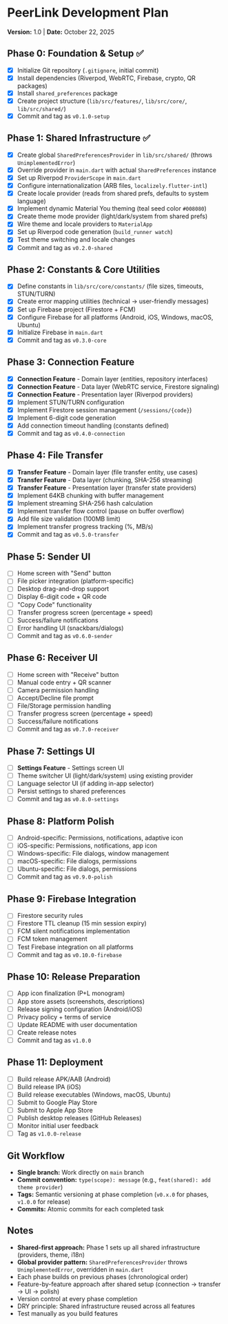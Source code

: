 # PeerLink Development Plan

**Version:** 1.0 | **Date:** October 22, 2025

## Phase 0: Foundation & Setup ✅

- [x] Initialize Git repository (`.gitignore`, initial commit)
- [x] Install dependencies (Riverpod, WebRTC, Firebase, crypto, QR packages)
- [x] Install `shared_preferences` package
- [x] Create project structure (`lib/src/features/`, `lib/src/core/`, `lib/src/shared/`)
- [x] Commit and tag as `v0.1.0-setup`

## Phase 1: Shared Infrastructure ✅

- [x] Create global `SharedPreferencesProvider` in `lib/src/shared/` (throws `UnimplementedError`)
- [x] Override provider in `main.dart` with actual `SharedPreferences` instance
- [x] Set up Riverpod `ProviderScope` in `main.dart`
- [x] Configure internationalization (ARB files, `localizely.flutter-intl`)
- [x] Create locale provider (reads from shared prefs, defaults to system language)
- [x] Implement dynamic Material You theming (teal seed color `#008080`)
- [x] Create theme mode provider (light/dark/system from shared prefs)
- [x] Wire theme and locale providers to `MaterialApp`
- [x] Set up Riverpod code generation (`build_runner watch`)
- [x] Test theme switching and locale changes
- [x] Commit and tag as `v0.2.0-shared`

## Phase 2: Constants & Core Utilities

- [x] Define constants in `lib/src/core/constants/` (file sizes, timeouts, STUN/TURN)
- [x] Create error mapping utilities (technical → user-friendly messages)
- [x] Set up Firebase project (Firestore + FCM)
- [x] Configure Firebase for all platforms (Android, iOS, Windows, macOS, Ubuntu)
- [x] Initialize Firebase in `main.dart`
- [x] Commit and tag as `v0.3.0-core`

## Phase 3: Connection Feature

- [x] **Connection Feature** - Domain layer (entities, repository interfaces)
- [x] **Connection Feature** - Data layer (WebRTC service, Firestore signaling)
- [x] **Connection Feature** - Presentation layer (Riverpod providers)
- [x] Implement STUN/TURN configuration
- [x] Implement Firestore session management (`/sessions/{code}`)
- [x] Implement 6-digit code generation
- [x] Add connection timeout handling (constants defined)
- [x] Commit and tag as `v0.4.0-connection`

## Phase 4: File Transfer

- [x] **Transfer Feature** - Domain layer (file transfer entity, use cases)
- [x] **Transfer Feature** - Data layer (chunking, SHA-256 streaming)
- [x] **Transfer Feature** - Presentation layer (transfer state providers)
- [x] Implement 64KB chunking with buffer management
- [x] Implement streaming SHA-256 hash calculation
- [x] Implement transfer flow control (pause on buffer overflow)
- [x] Add file size validation (100MB limit)
- [x] Implement transfer progress tracking (%, MB/s)
- [x] Commit and tag as `v0.5.0-transfer`

## Phase 5: Sender UI

- [ ] Home screen with "Send" button
- [ ] File picker integration (platform-specific)
- [ ] Desktop drag-and-drop support
- [ ] Display 6-digit code + QR code
- [ ] "Copy Code" functionality
- [ ] Transfer progress screen (percentage + speed)
- [ ] Success/failure notifications
- [ ] Error handling UI (snackbars/dialogs)
- [ ] Commit and tag as `v0.6.0-sender`

## Phase 6: Receiver UI

- [ ] Home screen with "Receive" button
- [ ] Manual code entry + QR scanner
- [ ] Camera permission handling
- [ ] Accept/Decline file prompt
- [ ] File/Storage permission handling
- [ ] Transfer progress screen (percentage + speed)
- [ ] Success/failure notifications
- [ ] Commit and tag as `v0.7.0-receiver`

## Phase 7: Settings UI

- [ ] **Settings Feature** - Settings screen UI
- [ ] Theme switcher UI (light/dark/system) using existing provider
- [ ] Language selector UI (if adding in-app selector)
- [ ] Persist settings to shared preferences
- [ ] Commit and tag as `v0.8.0-settings`

## Phase 8: Platform Polish

- [ ] Android-specific: Permissions, notifications, adaptive icon
- [ ] iOS-specific: Permissions, notifications, app icon
- [ ] Windows-specific: File dialogs, window management
- [ ] macOS-specific: File dialogs, permissions
- [ ] Ubuntu-specific: File dialogs, permissions
- [ ] Commit and tag as `v0.9.0-polish`

## Phase 9: Firebase Integration

- [ ] Firestore security rules
- [ ] Firestore TTL cleanup (15 min session expiry)
- [ ] FCM silent notifications implementation
- [ ] FCM token management
- [ ] Test Firebase integration on all platforms
- [ ] Commit and tag as `v0.10.0-firebase`

## Phase 10: Release Preparation

- [ ] App icon finalization (P+L monogram)
- [ ] App store assets (screenshots, descriptions)
- [ ] Release signing configuration (Android/iOS)
- [ ] Privacy policy + terms of service
- [ ] Update README with user documentation
- [ ] Create release notes
- [ ] Commit and tag as `v1.0.0`

## Phase 11: Deployment

- [ ] Build release APK/AAB (Android)
- [ ] Build release IPA (iOS)
- [ ] Build release executables (Windows, macOS, Ubuntu)
- [ ] Submit to Google Play Store
- [ ] Submit to Apple App Store
- [ ] Publish desktop releases (GitHub Releases)
- [ ] Monitor initial user feedback
- [ ] Tag as `v1.0.0-release`

## Git Workflow

- **Single branch:** Work directly on `main` branch
- **Commit convention:** `type(scope): message` (e.g., `feat(shared): add theme provider`)
- **Tags:** Semantic versioning at phase completion (`v0.x.0` for phases, `v1.0.0` for release)
- **Commits:** Atomic commits for each completed task

## Notes

- **Shared-first approach:** Phase 1 sets up all shared infrastructure (providers, theme, i18n)
- **Global provider pattern:** `SharedPreferencesProvider` throws `UnimplementedError`, overridden in `main.dart`
- Each phase builds on previous phases (chronological order)
- Feature-by-feature approach after shared setup (connection → transfer → UI → polish)
- Version control at every phase completion
- DRY principle: Shared infrastructure reused across all features
- Test manually as you build features
